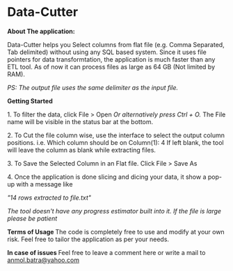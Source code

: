 # Data-Cutter
<B>About The application: </B>
<p>
Data-Cutter helps you Select columns from flat file (e.g. Comma Separated, Tab delimited) without using any SQL based system. Since it uses file pointers for data transformtation, the application is much faster than any ETL tool.
As of now it can process files as large as 64 GB (Not limited by RAM).
<p>
<I>PS: The output file uses the same delimiter as the input file.</I>

<B> Getting Started </B>
<p>
<t>
1. To filter the data, click File > Open 
<I> Or alternatively press Ctrl + O. </I>
The File name will be visible in the status bar at the bottom.
<p>
2. To Cut the file column wise, use the interface to select the output column positions. i.e. Which column should be on Column(1): 4
If left blank, the tool will leave the column as blank while extracting files.
<p>
3. To Save the Selected Column in an Flat file. Click File > Save As
<p>
4. Once the application is done slicing and dicing your data, it show a pop-up with a message like 
<p>
<I>"14 rows extracted to file.txt"</I>
<p>
<I> The tool doesn't have any progress estimator built into it. If the file is large please be patient </I>

<B> Terms of Usage </B>
The code is completely free to use and modify at your own risk. Feel free to tailor the application as per your needs.

<B> In case of issues </B>
Feel free to leave a comment here or write a mail to anmol.batra@yahoo.com
